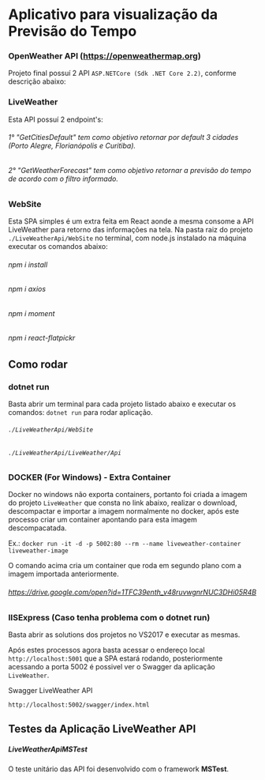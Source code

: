 # Aplicativo para visualização da Previsão do Tempo

### OpenWeather API (https://openweathermap.org)

Projeto final possuí 2 API `ASP.NETCore (Sdk .NET Core 2.2)`, conforme descrição abaixo:

### LiveWeather

Esta API possuí 2 endpoint's:

######  1° "GetCitiesDefault" tem como objetivo retornar por default 3 cidades (Porto Alegre, Florianópolis e Curitiba).
######  2° "GetWeatherForecast" tem como objetivo retornar a previsão do tempo de acordo com o filtro informado.

### WebSite

Esta SPA simples é um extra feita em React aonde a mesma consome a API LiveWeather para retorno das informações na tela.
Na pasta raiz do projeto `./LiveWeatherApi/WebSite` no terminal, com node.js instalado na máquina executar os comandos abaixo:

###### npm i install
###### npm i axios
###### npm i moment
###### npm i react-flatpickr

## Como rodar

### dotnet run

Basta abrir um terminal para cada projeto listado abaixo e executar os comandos: `dotnet run` para rodar aplicação.

###### `./LiveWeatherApi/WebSite`
###### `./LiveWeatherApi/LiveWeather/Api`

### DOCKER (For Windows) - Extra Container

Docker no windows não exporta containers, portanto foi criada a imagem do projeto `LiveWeather` que consta no link abaixo, realizar o download, descompactar e importar a imagem normalmente no docker, após este processo criar um container apontando para esta imagem descompacatada.

Ex.: `docker run -it -d -p 5002:80 --rm --name liveweather-container liveweather-image`

O comando acima cria um container que roda em segundo plano com a imagem importada anteriormente.

###### https://drive.google.com/open?id=1TFC39enth_v48ruvwgnrNUC3DHi05R4B

### IISExpress (Caso tenha problema com o dotnet run)

Basta abrir as solutions dos projetos no VS2017 e executar as mesmas.

Após estes processos agora basta acessar o endereço local `http://localhost:5001` que a SPA estará rodando,
posteriormente acessando a porta 5002 é possivel ver o Swagger da aplicação `LiveWeather`.

Swagger LiveWeather API

```
http://localhost:5002/swagger/index.html
```

## Testes da Aplicação LiveWeather API

##### LiveWeatherApiMSTest

O teste unitário das API foi desenvolvido com o framework <b>MSTest</b>.
